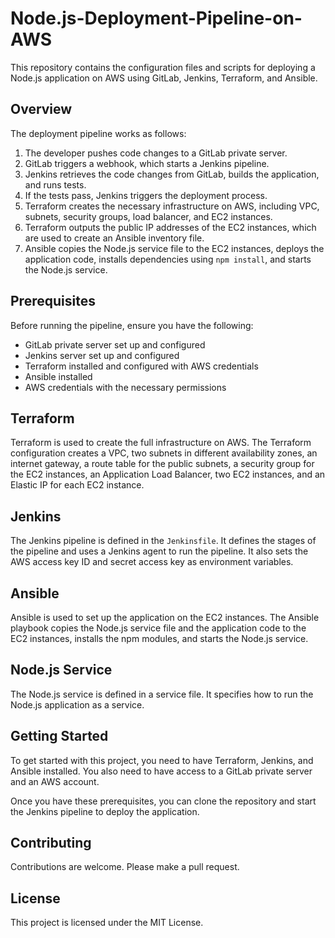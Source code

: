 # Node.js-Deployment-Pipeline-on-AWS
This repository contains the configuration files and scripts for deploying a Node.js application on AWS using GitLab, Jenkins, Terraform, and Ansible.

## Overview

The deployment pipeline works as follows:

1. The developer pushes code changes to a GitLab private server.
2. GitLab triggers a webhook, which starts a Jenkins pipeline.
3. Jenkins retrieves the code changes from GitLab, builds the application, and runs tests.
4. If the tests pass, Jenkins triggers the deployment process.
5. Terraform creates the necessary infrastructure on AWS, including VPC, subnets, security groups, load balancer, and EC2 instances.
6. Terraform outputs the public IP addresses of the EC2 instances, which are used to create an Ansible inventory file.
7. Ansible copies the Node.js service file to the EC2 instances, deploys the application code, installs dependencies using `npm install`, and starts the Node.js service.

## Prerequisites

Before running the pipeline, ensure you have the following:

- GitLab private server set up and configured
- Jenkins server set up and configured
- Terraform installed and configured with AWS credentials
- Ansible installed
- AWS credentials with the necessary permissions

## Terraform

Terraform is used to create the full infrastructure on AWS. The Terraform configuration creates a VPC, two subnets in different availability zones, an internet gateway, a route table for the public subnets, a security group for the EC2 instances, an Application Load Balancer, two EC2 instances, and an Elastic IP for each EC2 instance.

## Jenkins

The Jenkins pipeline is defined in the `Jenkinsfile`. It defines the stages of the pipeline and uses a Jenkins agent to run the pipeline. It also sets the AWS access key ID and secret access key as environment variables.

## Ansible

Ansible is used to set up the application on the EC2 instances. The Ansible playbook copies the Node.js service file and the application code to the EC2 instances, installs the npm modules, and starts the Node.js service.

## Node.js Service

The Node.js service is defined in a service file. It specifies how to run the Node.js application as a service.

## Getting Started

To get started with this project, you need to have Terraform, Jenkins, and Ansible installed. You also need to have access to a GitLab private server and an AWS account.

Once you have these prerequisites, you can clone the repository and start the Jenkins pipeline to deploy the application.

## Contributing

Contributions are welcome. Please make a pull request.

## License

This project is licensed under the MIT License.
